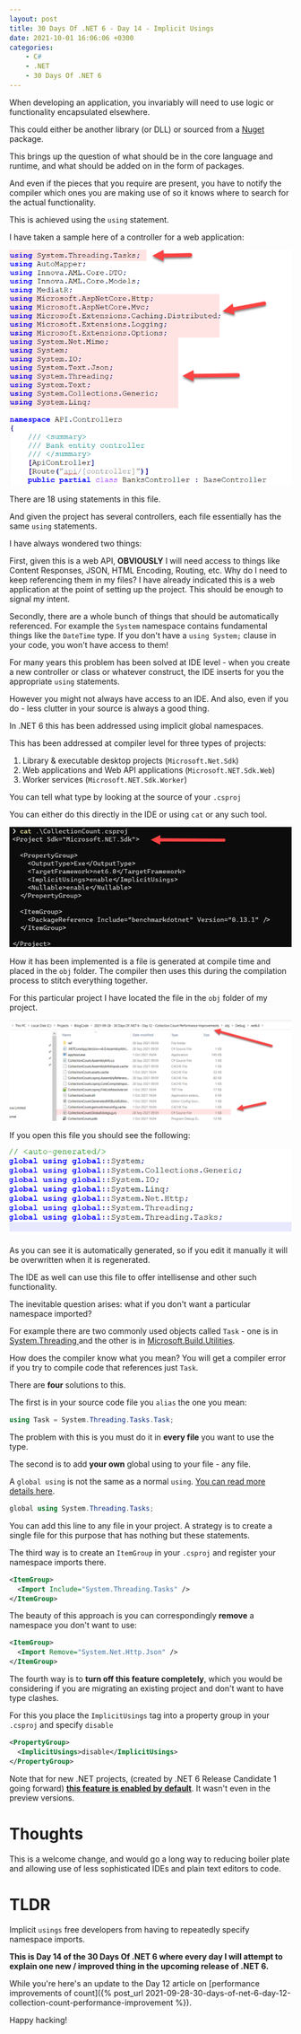 ```yaml
---
layout: post
title: 30 Days Of .NET 6 - Day 14 - Implicit Usings
date: 2021-10-01 16:06:06 +0300
categories:
    - C#
    - .NET
    - 30 Days Of .NET 6
---
```

When developing an application, you invariably will need to use logic or functionality encapsulated elsewhere.

This could either be another library (or DLL) or sourced from a [Nuget](https://www.nuget.org/) package.

This brings up the question of what should be in the core language and runtime, and what should be added on in the form of packages.

And even if the pieces that you require are present, you have to notify the compiler which ones you are making use of so it knows where to search for the actual functionality.

This is achieved using the `using` statement.

I have taken a sample here of a controller for a web application:

![](../images/2021/10/Usings.png)

There are 18 using statements in this file.

And given the project has several controllers, each file essentially has the same `using` statements.

I have always wondered two things:

First, given this is a web API, **OBVIOUSLY** I will need access to things like Content Responses, JSON, HTML Encoding, Routing, etc. Why do I need to keep referencing them in my files? I have already indicated this is a web application at the point of setting up the project. This should be enough to signal my intent.

Secondly, there are a whole bunch of things that should be automatically referenced. For example the `System` namespace contains fundamental things like the `DateTime` type. If you don't have a `using System;` clause in your code, you won't have access to them!

For many years this problem has been solved at IDE level - when you create a new controller or class or whatever construct, the IDE inserts for you the appropriate `using` statements.

However you might not always have access to an IDE. And also, even if you do - less clutter in your source is always a good thing.

In .NET 6 this has been addressed using implicit global namespaces. 

This has been addressed at compiler level for three types of projects:

1. Library & executable desktop projects (`Microsoft.Net.Sdk`)
2. Web applications and Web API applications (`Microsoft.NET.Sdk.Web`)
3. Worker services (`Microsoft.NET.Sdk.Worker`)

You can tell what type by looking at the source of your `.csproj`

You can either do this directly in the IDE or using `cat` or any such tool.

![](../images/2021/10/ProjectType.png)

How it has been implemented is a file is generated at compile time and placed in the `obj` folder. The compiler then uses this during the compilation process to stitch everything together.

For this particular project I have located the file in the `obj` folder of my project.

![](../images/2021/10/GlobalUsingsLocation.png)

If you open this file you should see the following:

![](../images/2021/10/GlobaUsingsFile.png)

As you can see it is automatically generated, so if you edit it manually it will be overwritten when it is regenerated.

The IDE as well can use this file to offer intellisense and other such functionality.

The inevitable question arises: what if you don't want a particular namespace imported?

For example there are two commonly used objects called `Task` - one is in [System.Threading ](https://docs.microsoft.com/en-us/dotnet/api/system.threading.tasks.task) and the other is in [Microsoft.Build.Utilities](https://docs.microsoft.com/en-us/dotnet/api/microsoft.build.utilities.task?view=msbuild-16-netcore).

How does the compiler know what you mean? You will get a compiler error if you try to compile code that references just `Task`.

There are **four** solutions to this.

The first is in your source code file you `alias` the one you mean:

```csharp
using Task = System.Threading.Tasks.Task;
```

The problem with this is you must do it in **every file** you want to use the type.

The second is to add **your own** global using to your file - any file.

A `global using` is not the same as a normal `using`. [You can read more details here](https://docs.microsoft.com/en-us/dotnet/csharp/language-reference/keywords/using-directive).

```csharp
global using System.Threading.Tasks;
```

You can add this line to any file in your project. A strategy is to create a single file for this purpose that has nothing but these statements.

The third way is to create an `ItemGroup` in your `.csproj` and register your namespace imports there.

```xml
<ItemGroup>
  <Import Include="System.Threading.Tasks" />
</ItemGroup>
```

The beauty of this approach is you can correspondingly **remove** a namespace you don't want to use:

```xml
<ItemGroup>
  <Import Remove="System.Net.Http.Json" />
</ItemGroup>
```

The fourth way is to **turn off this feature completely**, which you would be considering if you are migrating an existing project and don't want to have type clashes.
  
For this you place the `ImplicitUsings` tag into a property group in your `.csproj` and specify `disable`

```xml
<PropertyGroup>
  <ImplicitUsings>disable</ImplicitUsings>
</PropertyGroup>
```

Note that for new .NET projects, (created by .NET 6 Release Candidate 1 going forward) [**this feature is enabled by default**](https://docs.microsoft.com/en-us/dotnet/core/compatibility/sdk/6.0/implicit-namespaces). It wasn't even in the preview versions.

# Thoughts

This is a welcome change, and would go a long way to reducing boiler plate and allowing use of less sophisticated IDEs and plain text editors to code.

# TLDR

Implicit `usings` free developers from having to repeatedly specify namespace imports.

**This is Day 14 of the 30 Days Of .NET 6 where every day I will attempt to explain one new / improved thing in the upcoming release of .NET 6.**

While you're here's an update to the Day 12 article on [performance improvements of count]({% post_url 2021-09-28-30-days-of-net-6-day-12-collection-count-performance-improvement %}).

Happy hacking!